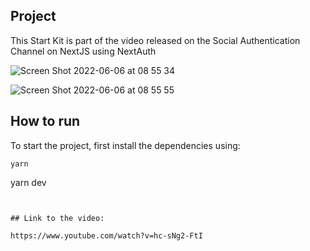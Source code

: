 ## Project

This Start Kit is part of the video released on the Social Authentication Channel on NextJS using NextAuth

![Screen Shot 2022-06-06 at 08 55 34](https://user-images.githubusercontent.com/29440533/172155883-de67c16f-3df0-439e-9c0b-1d6de9b86720.png)

![Screen Shot 2022-06-06 at 08 55 55](https://user-images.githubusercontent.com/29440533/172155925-bb322b6e-9227-4665-a1fa-e7875c0b43d8.png)

## How to run

To start the project, first install the dependencies using:

```
yarn
```
yarn dev
```


## Link to the video:

https://www.youtube.com/watch?v=hc-sNg2-FtI